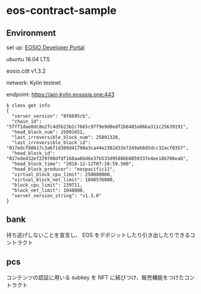 # eos-contract-sample

## Environment

set up: [EOSIO Developer Portal](https://developers.eos.io/eosio-home/docs/introduction)

ubuntu 16.04 LTS

eosio.cdt v1.3.2

network: Kylin testnet

endpoint: https://api-kylin.eosasia.one:443

```
$ cleos get info
{
  "server_version": "0f6695cb",
  "chain_id": "5fff1dae8dc8e2fc4d5b23b2c7665c97f9e9d8edf2b6485a86ba311c25639191",
  "head_block_num": 25091651,
  "last_irreversible_block_num": 25091320,
  "last_irreversible_block_id": "017edcf88617c3a6f1d389d41790a3ca44e2382d33e7249a66d5dcc32acf0357",
  "head_block_id": "017ede432ef229708dfdf168aa6bd6e37b533d95886b8859337e4ee18b706eab",
  "head_block_time": "2018-12-12T07:28:59.500",
  "head_block_producer": "eospacific11",
  "virtual_block_cpu_limit": 250000000,
  "virtual_block_net_limit": 1048576000,
  "block_cpu_limit": 239711,
  "block_net_limit": 1048080,
  "server_version_string": "v1.3.0"
}
```

## bank

持ち逃げしないことを宣言し、 EOS をデポジットしたり引き出したりできるコントラクト

## pcs

コンテンツの認証に用いる subkey を NFT に結びつけ、販売機能をつけたコントラクト
